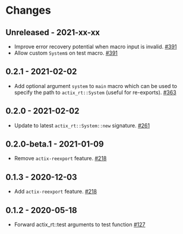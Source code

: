 # Changes

## Unreleased - 2021-xx-xx
* Improve error recovery potential when macro input is invalid. [#391]
* Allow custom `System`s on test macro. [#391]

[#391]: https://github.com/actix/actix-net/pull/391


## 0.2.1 - 2021-02-02
* Add optional argument `system` to `main` macro which can be used to specify the path to `actix_rt::System` (useful for re-exports). [#363]

[#363]: https://github.com/actix/actix-net/pull/363


## 0.2.0 - 2021-02-02
* Update to latest `actix_rt::System::new` signature. [#261]

[#261]: https://github.com/actix/actix-net/pull/261


## 0.2.0-beta.1 - 2021-01-09
* Remove `actix-reexport` feature. [#218]

[#218]: https://github.com/actix/actix-net/pull/218


## 0.1.3 - 2020-12-03
* Add `actix-reexport` feature. [#218]

[#218]: https://github.com/actix/actix-net/pull/218


## 0.1.2 - 2020-05-18
* Forward actix_rt::test arguments to test function [#127]

[#127]: https://github.com/actix/actix-net/pull/127
